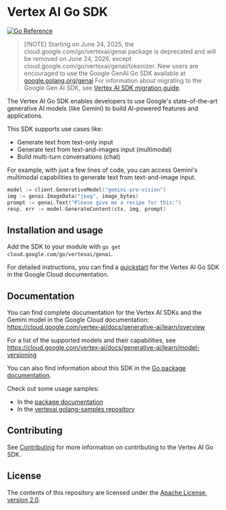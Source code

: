 # Vertex AI Go SDK

[![Go Reference](https://pkg.go.dev/badge/cloud.google.com/go/vertexai.svg)](https://pkg.go.dev/cloud.google.com/go/vertexai)

> [!NOTE] Starting on June 24, 2025, the cloud.google.com/go/vertexai/genai package is deprecated and will be removed on June 24, 2026, except cloud.google.com/go/vertexai/genai/tokenizer.
> New users are encouraged to use the Google GenAI Go SDK available at [google.golang.org/genai](http://pkg.go.dev/google.golang.org/genai)
> For information about migrating to the Google Gen AI SDK, see [Vertex AI SDK migration guide](https://cloud.google.com/vertex-ai/generative-ai/docs/deprecations/genai-vertexai-sdk).

The Vertex AI Go SDK enables developers to use Google's state-of-the-art 
generative AI models (like Gemini) to build AI-powered features and applications.


This SDK supports use cases like:
- Generate text from text-only input
- Generate text from text-and-images input (multimodal)
- Build multi-turn conversations (chat)

For example, with just a few lines of code, you can access Gemini's multimodal
capabilities to generate text from text-and-image input.

```go
model := client.GenerativeModel("gemini-pro-vision")
img := genai.ImageData("jpeg", image_bytes)
prompt := genai.Text("Please give me a recipe for this:")
resp, err := model.GenerateContent(ctx, img, prompt)
```

## Installation and usage

Add the SDK to your module with `go get cloud.google.com/go/vertexai/genai`.

For detailed instructions, you can find a [quickstart](http://cloud.google.com/vertex-ai/docs/generative-ai/start/quickstarts/quickstart-multimodal)
for the Vertex AI Go SDK in the Google Cloud documentation.

## Documentation

You can find complete documentation for the Vertex AI SDKs and the Gemini
model in the Google Cloud documentation: https://cloud.google.com/vertex-ai/docs/generative-ai/learn/overview

For a list of the supported models and their capabilities, see https://cloud.google.com/vertex-ai/docs/generative-ai/learn/model-versioning

You can also find information about this SDK in the
[Go package documentation](https://pkg.go.dev/cloud.google.com/go/vertexai).

Check out some usage samples:

* In the [package documentation](https://pkg.go.dev/cloud.google.com/go/vertexai/genai#pkg-examples)
* In the [vertexai golang-samples repository](https://github.com/GoogleCloudPlatform/golang-samples/tree/main/vertexai)

## Contributing

See [Contributing](https://github.com/googleapis/google-cloud-go/blob/main/CONTRIBUTING.md)
for more information on contributing to the Vertex AI Go SDK.

## License

The contents of this repository are licensed under the
[Apache License, version 2.0](http://www.apache.org/licenses/LICENSE-2.0).


